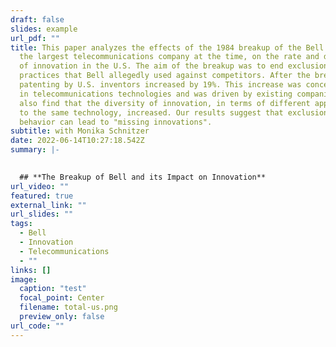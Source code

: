 ```yaml
---
draft: false
slides: example
url_pdf: ""
title: This paper analyzes the effects of the 1984 breakup of the Bell System,
  the largest telecommunications company at the time, on the rate and direction
  of innovation in the U.S. The aim of the breakup was to end exclusionary
  practices that Bell allegedly used against competitors. After the breakup,
  patenting by U.S. inventors increased by 19%. This increase was concentrated
  in telecommunications technologies and was driven by existing companies. We
  also find that the diversity of innovation, in terms of different approaches
  to the same technology, increased. Our results suggest that exclusionary
  behavior can lead to "missing innovations".
subtitle: with Monika Schnitzer
date: 2022-06-14T10:27:18.542Z
summary: |-
  

  ## **The Breakup of Bell and its Impact on Innovation**
url_video: ""
featured: true
external_link: ""
url_slides: ""
tags:
  - Bell
  - Innovation
  - Telecommunications
  - ""
links: []
image:
  caption: "test"
  focal_point: Center
  filename: total-us.png
  preview_only: false
url_code: ""
---
```

